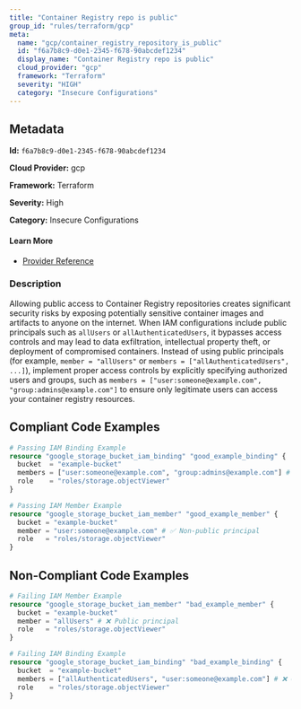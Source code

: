 ```yaml
---
title: "Container Registry repo is public"
group_id: "rules/terraform/gcp"
meta:
  name: "gcp/container_registry_repository_is_public"
  id: "f6a7b8c9-d0e1-2345-f678-90abcdef1234"
  display_name: "Container Registry repo is public"
  cloud_provider: "gcp"
  framework: "Terraform"
  severity: "HIGH"
  category: "Insecure Configurations"
---
```

## Metadata

**Id:** `f6a7b8c9-d0e1-2345-f678-90abcdef1234`

**Cloud Provider:** gcp

**Framework:** Terraform

**Severity:** High

**Category:** Insecure Configurations

#### Learn More

 - [Provider Reference](https://registry.terraform.io/providers/hashicorp/google/latest/docs/resources/container_registry)

### Description

 Allowing public access to Container Registry repositories creates significant security risks by exposing potentially sensitive container images and artifacts to anyone on the internet. When IAM configurations include public principals such as `allUsers` or `allAuthenticatedUsers`, it bypasses access controls and may lead to data exfiltration, intellectual property theft, or deployment of compromised containers. Instead of using public principals (for example, `member = "allUsers"` or `members = ["allAuthenticatedUsers", ...]`), implement proper access controls by explicitly specifying authorized users and groups, such as `members = ["user:someone@example.com", "group:admins@example.com"]` to ensure only legitimate users can access your container registry resources.


## Compliant Code Examples
```tf
# Passing IAM Binding Example
resource "google_storage_bucket_iam_binding" "good_example_binding" {
  bucket  = "example-bucket"
  members = ["user:someone@example.com", "group:admins@example.com"] # ✅ No public principals
  role    = "roles/storage.objectViewer"
}

```

```tf
# Passing IAM Member Example
resource "google_storage_bucket_iam_member" "good_example_member" {
  bucket = "example-bucket"
  member = "user:someone@example.com" # ✅ Non-public principal
  role   = "roles/storage.objectViewer"
}

```
## Non-Compliant Code Examples
```tf
# Failing IAM Member Example
resource "google_storage_bucket_iam_member" "bad_example_member" {
  bucket = "example-bucket"
  member = "allUsers" # ❌ Public principal
  role   = "roles/storage.objectViewer"
}

# Failing IAM Binding Example
resource "google_storage_bucket_iam_binding" "bad_example_binding" {
  bucket  = "example-bucket"
  members = ["allAuthenticatedUsers", "user:someone@example.com"] # ❌ Contains public principal
  role    = "roles/storage.objectViewer"
}

```